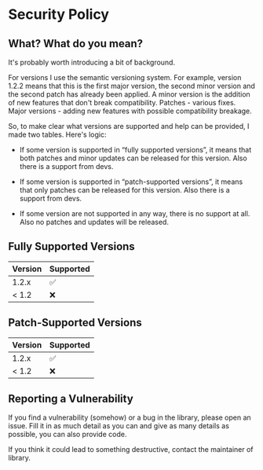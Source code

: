 # Security Policy

## What? What do you mean?

It's probably worth introducing a bit of background.

For versions I use the semantic versioning system. For example, version 1.2.2 means that this is the first major version, the second minor version and the second patch has already been applied. A minor version is the addition of new features that don't break compatibility. Patches - various fixes. Major versions - adding new features with possible compatibility breakage.

So, to make clear what versions are supported and help can be provided, I made two tables. Here's logic:

- If some version is supported in “fully supported versions”, it means that both patches and minor updates can be released for this version. Also there is a support from devs.

- If some version is supported in “patch-supported versions”, it means that only patches can be released for this version. Also there is a support from devs.

- If some version are not supported in any way, there is no support at all. Also no patches and updates will be released.

## Fully Supported Versions

| Version | Supported          |
| ------- | ------------------ |
| 1.2.x   | :white_check_mark: |
| < 1.2   | :x:                |

## Patch-Supported Versions

| Version | Supported          |
| ------- | ------------------ |
| 1.2.x   | :white_check_mark: |
| < 1.2   | :x:                |

## Reporting a Vulnerability

If you find a vulnerability (somehow) or a bug in the library, please open an issue. Fill it in as much detail as you can and give as many details as possible, you can also provide code.

If you think it could lead to something destructive, contact the maintainer of library.
